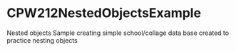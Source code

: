 # CPW212NestedObjectsExample
Nested objects Sample
creating simple school/collage data base created
to practice nesting objects
